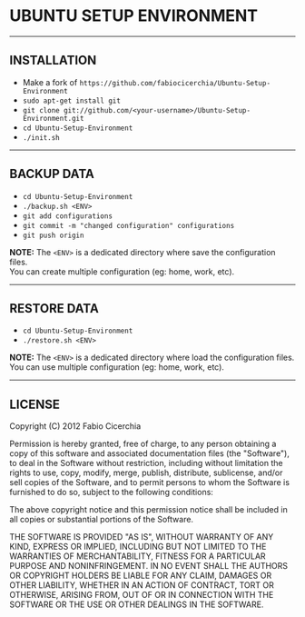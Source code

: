# UBUNTU SETUP ENVIRONMENT

---

## INSTALLATION
 * Make a fork of `https://github.com/fabiocicerchia/Ubuntu-Setup-Environment`
 * `sudo apt-get install git`
 * `git clone git://github.com/<your-username>/Ubuntu-Setup-Environment.git`
 * `cd Ubuntu-Setup-Environment`
 * `./init.sh`

---

## BACKUP DATA
 * `cd Ubuntu-Setup-Environment`
 * `./backup.sh <ENV>`
 * `git add configurations`
 * `git commit -m "changed configuration" configurations`
 * `git push origin`

**NOTE:** The `<ENV>` is a dedicated directory where save the configuration files.  
You can create multiple configuration (eg: home, work, etc).

---

## RESTORE DATA
 * `cd Ubuntu-Setup-Environment`
 * `./restore.sh <ENV>`

**NOTE:** The `<ENV>` is a dedicated directory where load the configuration files.  
You can use multiple configuration (eg: home, work, etc).

---

## LICENSE
Copyright (C) 2012 Fabio Cicerchia

Permission is hereby granted, free of charge, to any person obtaining a copy
of this software and associated documentation files (the "Software"), to deal
in the Software without restriction, including without limitation the rights
to use, copy, modify, merge, publish, distribute, sublicense, and/or sell
copies of the Software, and to permit persons to whom the Software is
furnished to do so, subject to the following conditions:

The above copyright notice and this permission notice shall be included in all
copies or substantial portions of the Software.

THE SOFTWARE IS PROVIDED "AS IS", WITHOUT WARRANTY OF ANY KIND, EXPRESS OR
IMPLIED, INCLUDING BUT NOT LIMITED TO THE WARRANTIES OF MERCHANTABILITY,
FITNESS FOR A PARTICULAR PURPOSE AND NONINFRINGEMENT. IN NO EVENT SHALL THE
AUTHORS OR COPYRIGHT HOLDERS BE LIABLE FOR ANY CLAIM, DAMAGES OR OTHER
LIABILITY, WHETHER IN AN ACTION OF CONTRACT, TORT OR OTHERWISE, ARISING FROM,
OUT OF OR IN CONNECTION WITH THE SOFTWARE OR THE USE OR OTHER DEALINGS IN THE
SOFTWARE.
